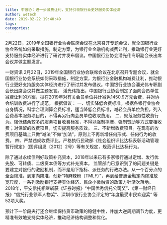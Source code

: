 ```yaml
---
title: 中银协：进一步减费让利，支持引领银行业更好服务实体经济
author: wetech
date: 2019-02-22 19:40:49
tags: 
categories: 
---
```

2月22日，2019年全国银行业协会联席会议在北京召开专题会议，就全国银行业协会系统如何采取措施，制定方案，为银行业金融机构减费让利，推动银行业更好支持服务实体经济进行了研讨并发布倡议。中国银行业协会潘光伟专职副会长出席会议并做主题发言。
<!-- more -->
一财资讯
2月22日，2019年全国银行业协会联席会议在北京召开专题会议，就全国银行业协会系统如何采取措施，制定方案，为银行业金融机构减费让利，推动银行业更好支持服务实体经济进行了研讨并发布倡议。中国银行业协会潘光伟专职副会长出席会议并做主题发言。
潘光伟指出，中国银行业协会制定了面向会员单位减费让利的方案，拟在2019年对有关会员单位共计减免1450.9万元会费，并对协会培训收费进行了规范。
根据倡议：
一、切实降低会费标准。根据各银行业协会自身情况，科学合理测算会费标准，适当降低会费标准，减轻会员单位负担。列入会费基本服务项目的，不得再另行向会员单位收取费用。
二、规范服务性收费行为。降低结余较多的服务项目收费标准，不得以强制捐赠、强制赞助等方式变相收费；对保留的收费项目，切实提高服务质效。
三、不新增收费项目。在现有的收费项目基础上只做“减法”不做“加法”，原则上不再新增任何形式、任何行为的收费。
四、严禁违规收费评比。严格执行民政部《社会组织评比达标表彰活动管理暂行规定》（国评组发〔2012〕2号）等有关规定，规范评比达标行为。
 
 
除了通过永续债利好政策补充资本，2018年以来已有多家银行通过定增、发行优先股、可转债、二级资本债等方式补充资本。
监管部门已意识到了的问题关键是要建立对银行的激励机制，而不是用下指标、派任务的行政办法。从一个百分点的全面降准，到定向降准、创新“特麻辣粉（TMLF）”，再到给普惠金融定向降准放宽尺度，一系列激励银行支持实体经济、民企小微融资的政策方针渐次落地。
2018年，平安信托相继斩获《证券时报》“中国优秀信托公司奖”、《第一财经日报》“信托行业领军人物奖”、深圳市银行业协会评定的“年度最受市民欢迎奖“ 等52项大奖。
预计下一阶段央行还会继续保持货币政策的稳健中性，并加大逆周期调节力度，更精准有效地支持实体经济，推动经济结构调整和优化。
